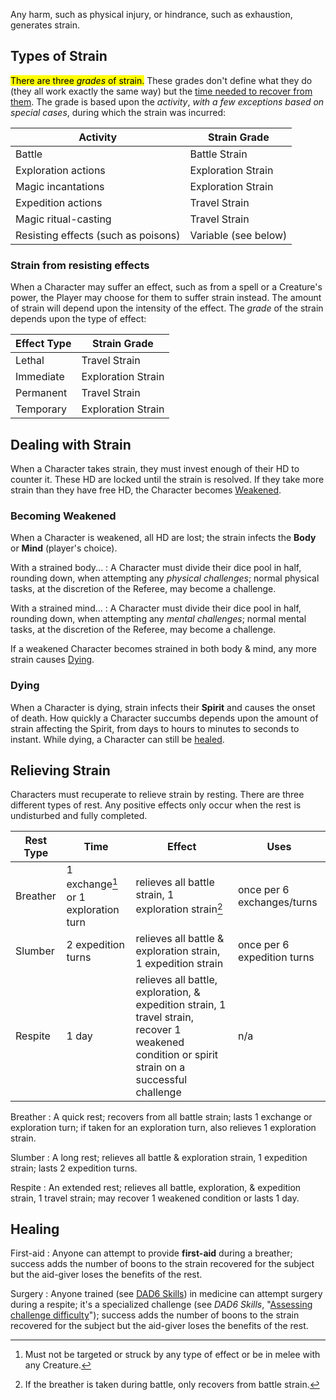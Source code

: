 Any harm, such as physical injury, or hindrance, such as exhaustion, generates strain.

## Types of Strain

<mark>There are three <em>grades</em> of strain.</mark> These grades don't define what they do (they all work exactly the same way) but the [time needed to recover from them](#relieving-strain). The grade is based upon the *activity*, *with a few exceptions based on special cases*, during which the strain was incurred:

| Activity                            | Strain Grade         |
| ----------------------------------- | -------------------- |
| Battle                              | Battle Strain        |
| Exploration actions                 | Exploration Strain   |
| Magic incantations                  | Exploration Strain   |
| Expedition actions                  | Travel Strain        |
| Magic ritual-casting                | Travel Strain        |
| Resisting effects (such as poisons) | Variable (see below) |

### Strain from resisting effects

When a Character may suffer an effect, such as from a spell or a Creature's power, the Player may choose for them to suffer strain instead. The amount of strain will depend upon the intensity of the effect. The *grade* of the strain depends upon the type of effect:

| Effect Type | Strain Grade       |
| ----------- | ------------------ |
| Lethal      | Travel Strain      |
| Immediate   | Exploration Strain |
| Permanent   | Travel Strain      |
| Temporary   | Exploration Strain |

## Dealing with Strain

When a Character takes strain, they must invest enough of their HD to counter it. These HD are locked until the strain is resolved. If they take more strain than they have free HD, the Character becomes [Weakened](#becoming-weakened).

### Becoming Weakened

When a Character is weakened, all HD are lost; the strain infects the **Body** or **Mind** (player's choice).

With a strained body...
: A Character must divide their dice pool in half, rounding down, when attempting any *physical challenges*; normal physical tasks, at the discretion of the Referee, may become a challenge.

With a strained mind...
: A Character must divide their dice pool in half, rounding down, when attempting any *mental challenges*; normal mental tasks, at the discretion of the Referee, may become a challenge.

If a weakened Character becomes strained in both body & mind, any more strain causes [Dying](#dying).

### Dying

When a Character is dying, strain infects their **Spirit** and causes the onset of death. How quickly a Character succumbs depends upon the amount of strain affecting the Spirit, from days to hours to minutes to seconds to instant. While dying, a Character can still be [healed](#healing).

## Relieving Strain

Characters must recuperate to relieve strain by resting. There are three different types of rest. Any positive effects only occur when the rest is undisturbed and fully completed.

| Rest Type | Time                                 | Effect                                                                                                                                          | Uses                        |
| --------- | ------------------------------------ | ----------------------------------------------------------------------------------------------------------------------------------------------- | --------------------------- |
| Breather  | 1 exchange[^1] or 1 exploration turn | relieves all battle strain, 1 exploration strain[^2]                                                                                            | once per 6 exchanges/turns  |
| Slumber   | 2 expedition turns                   | relieves all battle & exploration strain, 1 expedition strain                                                                                   | once per 6 expedition turns |
| Respite   | 1 day                                | relieves all battle, exploration, & expedition strain, 1 travel strain, recover 1 weakened condition or spirit strain on a successful challenge | n/a                         |

[^1]: Must not be targeted or struck by any type of effect or be in melee with any Creature.

[^2]: If the breather is taken during battle, only recovers from battle strain.

Breather
: A quick rest; recovers from all battle strain; lasts 1 exchange or exploration turn; if taken for an exploration turn, also relieves 1 exploration strain.

Slumber
: A long rest; relieves all battle & exploration strain, 1 expedition strain; lasts 2 expedition turns.

Respite
: An extended rest; relieves all battle, exploration, & expedition strain, 1 travel strain; may recover 1 weakened condition or lasts 1 day.

## Healing

First-aid
: Anyone can attempt to provide **first-aid** during a breather; success adds the number of boons to the strain recovered for the subject but the aid-giver loses the benefits of the rest.

Surgery
: Anyone trained (see [DAD6 Skills](dad6s_basics.html)) in medicine can attempt surgery during a respite; it's a specialized challenge (see *DAD6 Skills*, "[Assessing challenge difficulty](dad6s_basics.html#assessing-challenge-difficulty)"); success adds the number of boons to the strain recovered for the subject but the aid-giver loses the benefits of the rest.